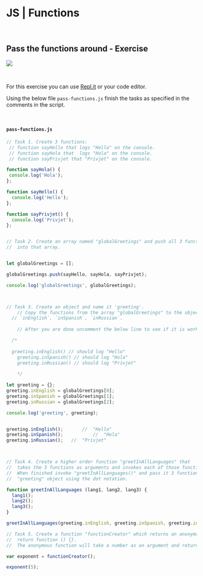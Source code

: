 # JS | Functions



<br>



## Pass the functions around - Exercise

![](https://media.giphy.com/media/5IqxJsqlCtkqc/giphy.gif)



<br>



For this exercise you can use [Repl.it](https://repl.it/) or your code editor.



Using the below file `pass-functions.js` finish the tasks as specified in the comments in the script.



<br>

#### `pass-functions.js`

```js
// Task 1. Create 3 functions:
 // function sayHello that logs "Hello" on the console.
 // function sayHola that  logs "Hola" on the console.
 // function sayPrivjet that "Privjet" on the console.

function sayHola() {
 console.log('Hola');
};

function sayHello() {
  console.log('Hello');
};

function sayPrivjet() {
  console.log('Privjet');
};


// Task 2. Create an array named "globalGreetings" and push all 3 functions 
//  into that array.


let globalGreetings = [];

globalGreetings.push(sayHello, sayHola, sayPrivjet);

console.log('globalGreetings', globalGreetings);



// Task 3. Create an object and name it 'greeting'. 
	// Copy the functions from the array "globalGreetings" to the object 'greeting' and make them into methods with new names:
  // `inEnglish`, `inSpanish`, `inRussian`.
	
	// After you are done uncomment the below line to see if it is working:

  /*
  	
  greeting.inEnglish() // should log "Hello" 
	greeting.inSpanish() // should log "Hola" 
	greeting.inRussian() // should log "Privjet" 
	
	*/

let greeting = {};
greeting.inEnglish = globalGreetings[0];
greeting.inSpanish = globalGreetings[1];
greeting.inRussian = globalGreetings[2];

console.log('greeting', greeting);


greeting.inEnglish();		//	"Hello"
greeting.inSpanish();			//	"Hola"
greeting.inRussian();	//	"Privjet"



// Task 4. Create a higher order function "greetInAllLanguages" that
//  takes the 3 functions as arguments and invokes each of those function arguments.
//  When finished invoke "greetInAllLanguages()" and pass it 3 functions from the 
//  "greeting" object using the dot notation.

function greetInAllLanguages (lang1, lang2, lang3) {
  lang1();
  lang2();
  lang3();
}

greetInAllLanguages(greeting.inEnglish, greeting.inSpanish, greeting.inRussian);

// Task 5. Create a function "functionCreator" which returns an anonymous e.g.:
//  return function () {}.
//  The anonymous function will take a number as an argument and return the exponent of that number

var exponent = functionCreator();

exponent(5);
```


